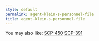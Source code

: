 ```yaml
---
style: default
permalink: agent-klein-s-personnel-file
title: agent-klein-s-personnel-file
---
```

You may also like:
[SCP-450](http://scp-wiki.net/scp-450)
[SCP-391](http://scp-wiki.net/scp-391)